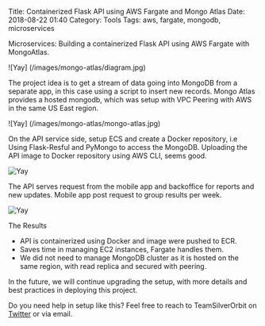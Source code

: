 Title: Containerized Flask API using AWS Fargate and Mongo Atlas 
Date: 2018-08-22 01:40
Category: Tools
Tags: aws, fargate, mongodb, microservices

Microservices: Building a containerized Flask API using AWS Fargate with  MongoAtlas. 

![Yay] (/images/mongo-atlas/diagram.jpg)

The project idea is to get a stream of data going into MongoDB from a separate app, in this case using a script to insert new records.
Mongo Atlas provides a hosted mongodb, which was setup with VPC Peering with AWS in the same US East region. 

![Yay] (/images/mongo-atlas/mongo-atlas.jpg)

On the API service side, setup ECS and create a Docker repository, i.e  Using Flask-Resful and PyMongo to access the MongoDB. 
Uploading the API image to Docker repository using AWS CLI, seems good.

![Yay](/images/mongo-atlas/docker_push.jpg)

The API serves request from the mobile app and backoffice for reports and new updates. 
Mobile app post request to group results per week.  

![Yay](/images/mongo-atlas/mobileapp.jpg)


The Results

- API is containerized using Docker and image were pushed to  ECR.
- Saves time in managing EC2 instances, Fargate handles them.
- We did not need to manage MongoDB cluster as it is hosted on the same region, with read replica and secured with peering.

In the future, we will continue upgrading the setup, with more details and best practices in deploying this project. 


Do you need help in setup like this? Feel free to reach to TeamSilverOrbit on [Twitter](https://twitter.com/TeamSilverOrbit) or via email.


